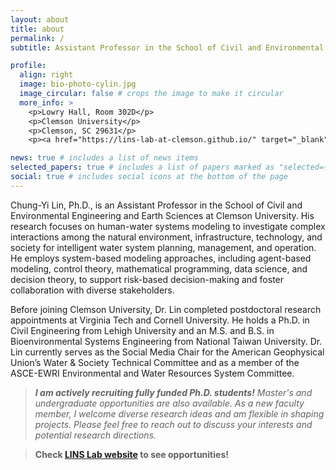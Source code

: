 ```yaml
---
layout: about
title: about
permalink: /
subtitle: Assistant Professor in the School of Civil and Environmental Engineering and Earth Sciences at Clemson University

profile:
  align: right
  image: bio-photo-cylin.jpg
  image_circular: false # crops the image to make it circular
  more_info: >
    <p>Lowry Hall, Room 302D</p>
    <p>Clemson University</p>
    <p>Clemson, SC 29631</p>
    <p><a href="https://lins-lab-at-clemson.github.io/" target="_blank" rel="noopener">LINS Lab</a></p>

news: true # includes a list of news items
selected_papers: true # includes a list of papers marked as "selected={true}"
social: true # includes social icons at the bottom of the page
---
```


Chung-Yi Lin, Ph.D., is an Assistant Professor in the School of Civil and Environmental Engineering and Earth Sciences at Clemson University. His research focuses on human-water systems modeling to investigate complex interactions among the natural environment, infrastructure, technology, and society for intelligent water system planning, management, and operation. He employs system-based modeling approaches, including agent-based modeling, control theory, mathematical programming, data science, and decision theory, to support risk-based decision-making and foster collaboration with diverse stakeholders.

Before joining Clemson University, Dr. Lin completed postdoctoral research appointments at Virginia Tech and Cornell University. He holds a Ph.D. in Civil Engineering from Lehigh University and an M.S. and B.S. in Bioenvironmental Systems Engineering from National Taiwan University. Dr. Lin currently serves as the Social Media Chair for the American Geophysical Union’s Water & Society Technical Committee and as a member of the ASCE-EWRI Environmental and Water Resources System Committee.

>***I am actively recruiting fully funded Ph.D. students!** Master's and undergraduate opportunities are also available. As a new faculty member, I welcome diverse research ideas and am flexible in shaping projects. Please feel free to reach out to discuss your interests and potential research directions.* 

>**Check [LINS Lab website](https://lins-lab-at-clemson.github.io/) to see opportunities!**
